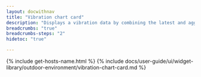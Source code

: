 ```yaml
---
layout: docwithnav
title: "Vibration chart card"
description: "Displays a vibration data by combining the latest and aggregated values with an optional simplified chart."
breadcrumbs: "true"
breadcrumbs-steps: "2"
hidetoc: "true"

---
```

{% include get-hosts-name.html %}
{% include docs/user-guide/ui/widget-library/outdoor-environment/vibration-chart-card.md %}
